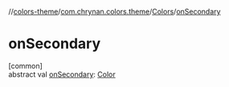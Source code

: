 //[colors-theme](../../../index.md)/[com.chrynan.colors.theme](../index.md)/[Colors](index.md)/[onSecondary](on-secondary.md)

# onSecondary

[common]\
abstract val [onSecondary](on-secondary.md): [Color](../../../../colors-core/colors-core/com.chrynan.colors/-color/index.md)
